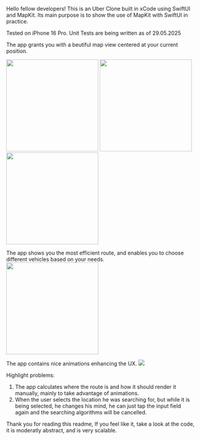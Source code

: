 Hello fellow developers!
This is an Uber Clone built in xCode using SwiftUI and MapKit.
Its main purpose is to show the use of MapKit with SwiftUI in practice.

Tested on iPhone 16 Pro.
Unit Tests are being written as of 29.05.2025

The app grants you with a beutiful map view centered at your current position.

<img src="https://github.com/user-attachments/assets/9b5bb0eb-fc8c-4818-8048-768cb7ef74dc" width="245">

<img src="[https://github.com/user-attachments/assets/9b5bb0eb-fc8c-4818-8048-768cb7ef74dc](https://github.com/user-attachments/assets/06279e21-dbcb-4e03-8241-37be0aefda27)" width="245">
<img src="https://github.com/user-attachments/assets/4c75da2f-5d04-47d6-8904-8b4e1960b3c5" width="245">

The app shows you the most efficient route, and enables you to choose different vehicles based on your needs.
<img src="https://github.com/user-attachments/assets/0cc0b82f-69d1-4145-8925-9afd217a910b" width="245">

The app contains nice animations enhancing the UX.
<img src="https://github.com/user-attachments/assets/b0472014-44fa-41a3-9b58-c41e94f5cdba">

Highlight problems:
1. The app calculates where the route is and how it should render it manually, mainly to take advantage of animations.
2. When the user selects the location he was searching for, but while it is being selected, he changes his mind, he can just
   tap the input field again and the searching algorithms will be cancelled.

Thank you for reading this readme, If you feel like it, take a look at the code, it is moderatly abstract, and is very scalable.
